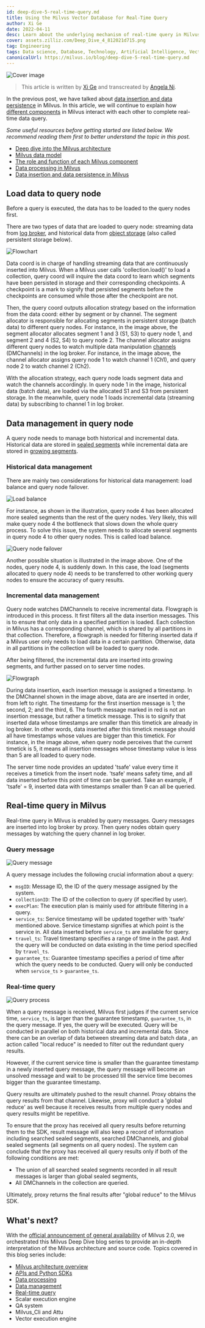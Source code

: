 ```yaml
---
id: deep-dive-5-real-time-query.md
title: Using the Milvus Vector Database for Real-Time Query
author: Xi Ge
date: 2022-04-11
desc: Learn about the underlying mechanism of real-time query in Milvus.
cover: assets.zilliz.com/Deep_Dive_4_812021d715.png
tag: Engineering
tags: Data science, Database, Technology, Artificial Intelligence, Vector Management
canonicalUrl: https://milvus.io/blog/deep-dive-5-real-time-query.md
---
```


![Cover image](https://assets.zilliz.com/deep_dive_5_5e9175c7f7.png "Real-time query in Milvus.")

> This article is written by [Xi Ge](https://github.com/xige-16) and transcreated by [Angela Ni](https://www.linkedin.com/in/yiyun-n-2aa713163/).

In the previous post, we have talked about [data insertion and data persistence](https://milvus.io/blog/deep-dive-4-data-insertion-and-data-persistence.md) in Milvus. In this article, we will continue to explain how [different components](https://milvus.io/blog/deep-dive-1-milvus-architecture-overview.md) in Milvus interact with each other to complete real-time data query.

*Some useful resources before getting started are listed below. We recommend reading them first to better understand the topic in this post.*
- [Deep dive into the Milvus architecture](https://milvus.io/blog/deep-dive-1-milvus-architecture-overview.md)
- [Milvus data model](https://milvus.io/blog/deep-dive-1-milvus-architecture-overview.md#Data-Model)
- [The role and function of each Milvus component](https://milvus.io/docs/v2.0.x/four_layers.md)
- [Data processing in Milvus](https://milvus.io/blog/deep-dive-3-data-processing.md)
- [Data insertion and data persistence in Milvus](https://milvus.io/blog/deep-dive-4-data-insertion-and-data-persistence.md)

## Load data to query node

Before a query is executed, the data has to be loaded to the query nodes first.

There are two types of data that are loaded to query node: streaming data from [log broker](https://milvus.io/docs/v2.0.x/four_layers.md#Log-broker), and historical data from [object storage](https://milvus.io/docs/v2.0.x/four_layers.md#Object-storage) (also called persistent storage below).

![Flowchart](https://assets.zilliz.com/flowchart_b1c51dfdaa.png "A flowchart of loading data to query node.")

Data coord is in charge of handling streaming data that are continuously inserted into Milvus. When a Milvus user calls 'collection.load()' to load a collection, query coord will inquire the data coord to learn which segments have been persisted in storage and their corresponding checkpoints. A checkpoint is a mark to signify that persisted segments before the checkpoints are consumed while those after the checkpoint are not.

Then, the query coord outputs allocation strategy based on the information from the data coord: either by segment or by channel. The segment allocator is responsible for allocating segments in persistent storage  (batch data) to different query nodes. For instance, in the image above, the segment allocator allocates segment 1 and 3 (S1, S3) to query node 1, and segment 2 and 4 (S2, S4) to query node 2. The channel allocator assigns different query nodes to watch multiple data manipulation [channels](https://milvus.io/docs/v2.0.x/data_processing.md#Data-insertion) (DMChannels) in the log broker. For instance, in the image above, the channel allocator assigns query node 1 to watch  channel 1 (Ch1), and query node 2 to watch channel 2 (Ch2).

With the allocation strategy, each query node loads segment data and watch the channels accordingly. In query node 1 in the image, historical data (batch data), are loaded via the allocated S1 and S3 from persistent storage. In the meanwhile, query node 1 loads incremental data (streaming data) by subscribing to channel 1 in log broker. 

## Data management in query node

A query node needs to manage both historical and incremental data. Historical data are stored in [sealed segments](https://milvus.io/blog/deep-dive-4-data-insertion-and-data-persistence.md#Sealed-segment) while incremental data are stored in [growing segments](https://milvus.io/blog/deep-dive-4-data-insertion-and-data-persistence.md#Growing-segment).

### Historical data management

There are mainly two considerations for historical data management: load balance and query node failover.

![Load balance](https://assets.zilliz.com/load_balance_c77e22bb5c.png "Load balance.")

For instance, as shown in the illustration, query node 4 has been allocated more sealed segments than the rest of the query nodes. Very likely, this will make query node 4 the bottleneck that slows down the whole query process. To solve this issue, the system needs to allocate several segments in query node 4 to other query nodes. This is called load balance.

![Query node failover](https://assets.zilliz.com/Query_node_failover_3278c0e307.png "Query node failover.")

Another possible situation is illustrated in the image above. One of the nodes, query node 4, is suddenly down. In this case, the load (segments allocated to query node 4) needs to be transferred to other working query nodes to ensure the accuracy of query results.

### Incremental data management

Query node watches DMChannels to receive incremental data. Flowgraph is introduced in this process. It first filters all the data insertion messages. This is to ensure that only data in a specified partition is loaded. Each collection in Milvus has a corresponding channel, which is shared by all partitions in that collection. Therefore, a flowgraph is needed for filtering inserted data if a Milvus user only needs to load data in a certain partition. Otherwise, data in all partitions in the collection will be loaded to query node. 

After being filtered, the incremental data are inserted into growing segments, and further passed on to server time nodes.

![Flowgraph](https://assets.zilliz.com/flow_graph_dc58651367.png "Flow graph in the process of streaming data insertion.")

During data insertion, each insertion message is assigned a timestamp. In the DMChannel shown in the image above, data are are inserted in order, from left to right. The timestamp for the first insertion message is 1; the second, 2; and the third, 6. The fourth message marked in red is not an insertion message, but rather a timetick message. This is to signify that inserted data whose timestamps are smaller than this timetick are already in log broker. In other words, data inserted after this timetick message should all have timestamps whose values are bigger than this timetick. For instance, in the image above, when query node perceives that the current timetick is 5, it means all insertion messages whose timestamp value is less than 5 are all loaded to query node. 

The server time node provides an updated 'tsafe' value every time it receives a timetick from the insert node. 'tsafe' means safety time, and all data inserted before this point of time can be queried. Take an example, if 'tsafe' = 9, inserted data with timestamps smaller than 9 can all be queried. 

## Real-time query in Milvus

Real-time query in Milvus is enabled by query messages. Query messages are inserted into log broker by proxy. Then query nodes obtain query messages by watching the query channel in log broker.

### Query message

![Query message](https://assets.zilliz.com/query_message_4d57814f47.png "A query message.")

A query message includes the following crucial information about a query:
- `msgID`: Message ID, the ID of the query message assigned by the system.
- `collectionID`: The ID of the collection to query (if specified by user).
- `execPlan`: The execution plan is mainly used for attribute filtering in a query. 
- `service_ts`: Service timestamp will be updated together with 'tsafe' mentioned above. Service timestamp signifies at which point is the service in. All data inserted before `service_ts` are available for query.
- `travel_ts`: Travel timestamp specifies a range of time in the past. And the query will be conducted on data existing in the time period specified by `travel_ts`. 
- `guarantee_ts`: Guarantee timestamp specifies a period of time after which the query needs to be conducted. Query will only be conducted when `service_ts` > `guarantee_ts`.

### Real-time query

![Query process](https://assets.zilliz.com/query_process_7f676972d8.png "The process of a query.")

When a query message is received, Milvus first judges if the current service time, `service_ts`, is larger than the guarantee timestamp, `guarantee_ts`, in the query message. If yes, the query will be executed. Query will be conducted in parallel on both historical data and incremental data. Since there can be an overlap of data between streaming data and batch data , an action called "local reduce" is needed to filter out the redundant query results. 

However, if the current service time is smaller than the guarantee timestamp in a newly inserted query message, the query message will become an unsolved message and wait to be processed till the service time becomes bigger than the guarantee timestamp.

Query results are ultimately pushed to the result channel. Proxy obtains the query results from that channel. Likewise, proxy will conduct a 'global reduce' as well because it receives results from multiple query nodes and query results might be repetitive.

To ensure that the proxy has received all query results before returning them to the SDK, result message will also keep a record of information including searched sealed segments, searched DMChannels, and global sealed segments (all segments on all query nodes). The system can conclude that the proxy has received all query results only if both of the following conditions are met:

- The union of all searched sealed segments recorded in all result messages is larger than global sealed segments,
- All DMChannels in the collection are queried.

Ultimately, proxy returns the final results after "global reduce" to the Milvus SDK.

## What's next?

With the [official announcement of general availability](https://milvus.io/blog/2022-1-25-annoucing-general-availability-of-milvus-2-0.md) of Milvus 2.0, we orchestrated this Milvus Deep Dive blog series to provide an in-depth interpretation of the Milvus architecture and source code. Topics covered in this blog series include:

- [Milvus architecture overview](https://milvus.io/blog/deep-dive-1-milvus-architecture-overview.md)
- [APIs and Python SDKs](https://milvus.io/blog/deep-dive-2-milvus-sdk-and-api.md)
- [Data processing](https://milvus.io/blog/deep-dive-3-data-processing.md)
- [Data management](https://milvus.io/blog/deep-dive-4-data-insertion-and-data-persistence.md)
- [Real-time query](https://milvus.io/blog/deep-dive-5-real-time-query.md)
- Scalar execution engine
- QA system
- Milvus_Cli and Attu
- Vector execution engine
